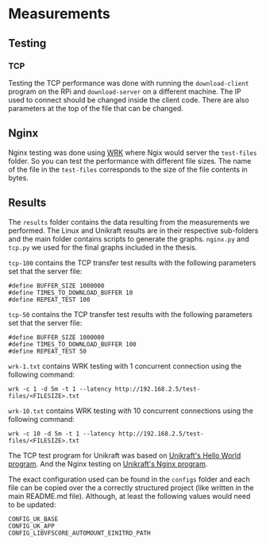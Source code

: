 # Measurements

## Testing

### TCP
Testing the TCP performance was done with running the `download-client` program on the RPi and `download-server` on a different machine. The IP used to connect should be changed inside the client code. There are also parameters at the top of the file that can be changed.

## Nginx
Nginx testing was done using [WRK](https://github.com/wg/wrk) where Ngix would server the `test-files` folder. So you can test the performance with different file sizes. The name of the file in the `test-files` corresponds to the size of the file contents in bytes.

## Results

The `results` folder contains the data resulting from the measurements we performed. The Linux and Unikraft results are in their respective sub-folders and the main folder contains scripts to generate the graphs. `nginx.py` and `tcp.py` we used for the final graphs included in the thesis.

`tcp-100` contains the TCP transfer test results with the following parameters set that the server file:
```
#define BUFFER_SIZE 1000000
#define TIMES_TO_DOWNLOAD_BUFFER 10
#define REPEAT_TEST 100
```

`tcp-50` contains the TCP transfer test results with the following parameters set that the server file:
```
#define BUFFER_SIZE 1000000
#define TIMES_TO_DOWNLOAD_BUFFER 100
#define REPEAT_TEST 50
```

`wrk-1.txt` contains WRK testing with 1 concurrent connection using the following command:
```
wrk -c 1 -d 5m -t 1 --latency http://192.168.2.5/test-files/<FILESIZE>.txt
```

`wrk-10.txt` contains WRK testing with 10 concurrent connections using the following command:
```
wrk -c 10 -d 5m -t 1 --latency http://192.168.2.5/test-files/<FILESIZE>.txt
```

The TCP test program for Unikraft was based on [Unikraft's Hello World program](https://github.com/unikraft/app-helloworld). And the Nginx testing on [Unikraft's Nginx program](https://github.com/unikraft/app-nginx).

The exact configuration used can be found in the `configs` folder and each file can be copied over the a correctly structured project (like written in the main README.md file). Although, at least the following values would need to be updated:
```
CONFIG_UK_BASE
CONFIG_UK_APP
CONFIG_LIBVFSCORE_AUTOMOUNT_EINITRD_PATH
```

